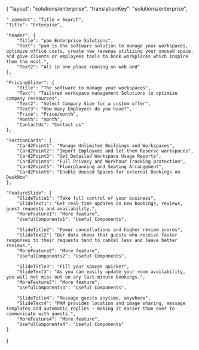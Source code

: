 {
    "layout": "solutions/enterprise",
	"translationKey": "solutions/enterprise",

    "_comment": "Title = Search", 
    "Title": "Enterpise",

    "header": {
		"Title": "pam Enterprise Solutions",
        "Text": "pam is the software solution to manage your workspaces, optimize office costs, create new revenue utilizing your unused space, and give clients or employees tools to book workplaces which inspire them the most.",
		"Text2": "All in one place running on web and"
	},

    "PricingSlider": {
		"Title": "The software to manage your workspaces",
		"Text": "Tailored workspace management Solutions to optimize company ressources",
		"Text2": "Select Company Size for a custom offer",
		"Text3": "How many Employees do you have?",
		"Price": "Price/month",
		"Month": "month",
		"ContactUs": "Contact us"
	},

	"sectionCards": {
		"Card2Point1": "Manage Unlimited Buildings and Workspaces",
		"Card2Point2": "Import Employees and let them Reserve workspaces",
		"Card2Point3": "Get Detailed Workspace Usage Reports",
		"Card2Point4": "Full Privacy and Workhour Tracking protection",
		"Card2Point5": "Floorplanning and Seating Arrangement",
		"Card2Point6": "Enable Unused Spaces for external Bookings on DeskNow"
	},

	"FeatureSlide": {
		"SlideTitle1": "Take full control of your business",
		"SlideText1": "Get real-time updates on new bookings, reviews, guest requests and availability.",
		"MoreFeature1": "More feature",
		"UsefulComponents1": "Useful Components",

		"SlideTitle2": "Fewer cancellations and higher review scores",
		"SlideText2": "Our data shows that guests who receive faster responses to their requests tend to cancel less and leave better reviews.",
		"MoreFeature2": "More feature",
		"UsefulComponents2": "Useful Components",

		"SlideTitle3": "Fill your spaces quicker",
		"SlideText3": "As you can easily update your room availability, you will not miss out on any last-minute bookings.",
		"MoreFeature3": "More feature",
		"UsefulComponents3": "Useful Components",

		"SlideTitle4": "Message guests anytime, anywhere",
		"SlideText4": "PAM provides location and image sharing, message templates and automatic replies – making it easier than ever to communicate with guests.",
		"MoreFeature4": "More feature",
		"UsefulComponents4": "Useful Components"
	}
}